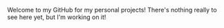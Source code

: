 Welcome to my GitHub for my personal projects!
There's nothing really to see here yet, but I'm working on it!
